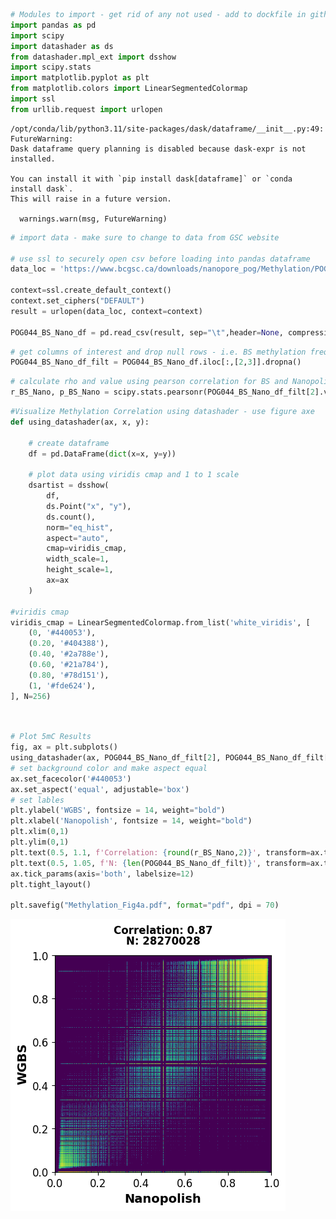 ```python
# Modules to import - get rid of any not used - add to dockfile in github
import pandas as pd
import scipy
import datashader as ds
from datashader.mpl_ext import dsshow
import scipy.stats
import matplotlib.pyplot as plt
from matplotlib.colors import LinearSegmentedColormap
import ssl
from urllib.request import urlopen

```

    /opt/conda/lib/python3.11/site-packages/dask/dataframe/__init__.py:49: FutureWarning: 
    Dask dataframe query planning is disabled because dask-expr is not installed.
    
    You can install it with `pip install dask[dataframe]` or `conda install dask`.
    This will raise in a future version.
    
      warnings.warn(msg, FutureWarning)



```python
# import data - make sure to change to data from GSC website

# use ssl to securely open csv before loading into pandas dataframe
data_loc = 'https://www.bcgsc.ca/downloads/nanopore_pog/Methylation/POG044_BS_Nanopolish_Meth.bed.gz'

context=ssl.create_default_context()
context.set_ciphers("DEFAULT")
result = urlopen(data_loc, context=context)

POG044_BS_Nano_df = pd.read_csv(result, sep="\t",header=None, compression='gzip')

```


```python
# get columns of interest and drop null rows - i.e. BS methylation frequency and nanopore frequency
POG044_BS_Nano_df_filt = POG044_BS_Nano_df.iloc[:,[2,3]].dropna()
```


```python
# calculate rho and value using pearson correlation for BS and Nanopolish frequencies
r_BS_Nano, p_BS_Nano = scipy.stats.pearsonr(POG044_BS_Nano_df_filt[2].values, POG044_BS_Nano_df_filt[3].values)

```


```python
#Visualize Methylation Correlation using datashader - use figure axe 
def using_datashader(ax, x, y):

    # create dataframe
    df = pd.DataFrame(dict(x=x, y=y))
    
    # plot data using viridis cmap and 1 to 1 scale 
    dsartist = dsshow(
        df,
        ds.Point("x", "y"),
        ds.count(),
        norm="eq_hist",
        aspect="auto",
        cmap=viridis_cmap,
        width_scale=1,
        height_scale=1,
        ax=ax
    )

#viridis cmap
viridis_cmap = LinearSegmentedColormap.from_list('white_viridis', [
    (0, '#440053'),
    (0.20, '#404388'),
    (0.40, '#2a788e'),
    (0.60, '#21a784'),
    (0.80, '#78d151'),
    (1, '#fde624'),
], N=256)
```


```python


# Plot 5mC Results 
fig, ax = plt.subplots()
using_datashader(ax, POG044_BS_Nano_df_filt[2], POG044_BS_Nano_df_filt[3])
# set background color and make aspect equal
ax.set_facecolor('#440053')
ax.set_aspect('equal', adjustable='box')
# set lables
plt.ylabel('WGBS', fontsize = 14, weight="bold")
plt.xlabel('Nanopolish', fontsize = 14, weight="bold")
plt.xlim(0,1)
plt.ylim(0,1)
plt.text(0.5, 1.1, f'Correlation: {round(r_BS_Nano,2)}', transform=ax.transAxes, ha='center', fontsize = 12, weight="bold")
plt.text(0.5, 1.05, f'N: {len(POG044_BS_Nano_df_filt)}', transform=ax.transAxes, ha='center', fontsize = 12, weight="bold")
ax.tick_params(axis='both', labelsize=12)
plt.tight_layout()

plt.savefig("Methylation_Fig4a.pdf", format="pdf", dpi = 70)
```


    
![png](Methylation_Fig4a_files/Methylation_Fig4a_5_0.png)
    

